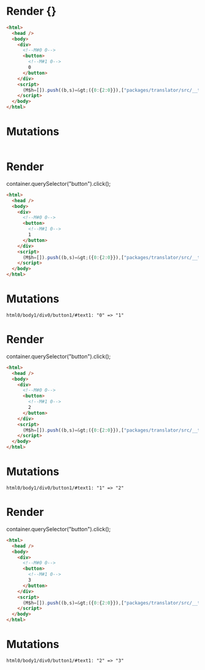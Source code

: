 # Render {}
```html
<html>
  <head />
  <body>
    <div>
      <!--M#0 0-->
      <button>
        <!--M#1 0-->
        0
      </button>
    </div>
    <script>
      (M$h=[]).push((b,s)=&gt;({0:{2:0}}),["packages/translator/src/__tests__/fixtures/basic-counter/template.marko_0_clickCount",0,])
    </script>
  </body>
</html>
```

# Mutations
```

```


# Render 
container.querySelector("button").click();

```html
<html>
  <head />
  <body>
    <div>
      <!--M#0 0-->
      <button>
        <!--M#1 0-->
        1
      </button>
    </div>
    <script>
      (M$h=[]).push((b,s)=&gt;({0:{2:0}}),["packages/translator/src/__tests__/fixtures/basic-counter/template.marko_0_clickCount",0,])
    </script>
  </body>
</html>
```

# Mutations
```
html0/body1/div0/button1/#text1: "0" => "1"
```


# Render 
container.querySelector("button").click();

```html
<html>
  <head />
  <body>
    <div>
      <!--M#0 0-->
      <button>
        <!--M#1 0-->
        2
      </button>
    </div>
    <script>
      (M$h=[]).push((b,s)=&gt;({0:{2:0}}),["packages/translator/src/__tests__/fixtures/basic-counter/template.marko_0_clickCount",0,])
    </script>
  </body>
</html>
```

# Mutations
```
html0/body1/div0/button1/#text1: "1" => "2"
```


# Render 
container.querySelector("button").click();

```html
<html>
  <head />
  <body>
    <div>
      <!--M#0 0-->
      <button>
        <!--M#1 0-->
        3
      </button>
    </div>
    <script>
      (M$h=[]).push((b,s)=&gt;({0:{2:0}}),["packages/translator/src/__tests__/fixtures/basic-counter/template.marko_0_clickCount",0,])
    </script>
  </body>
</html>
```

# Mutations
```
html0/body1/div0/button1/#text1: "2" => "3"
```